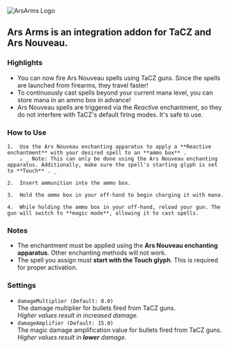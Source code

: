 ![ArsArms Logo](https://media.forgecdn.net/attachments/description/null/description_9bc0cbd0-e340-4775-b310-0d5b66a016e0.png)

## **Ars Arms is an integration addon for TaCZ and Ars Nouveau.**

### **Highlights**

*   You can now fire Ars Nouveau spells using TaCZ guns. Since the spells are launched from firearms, they travel faster!
*   To continuously cast spells beyond your current mana level, you can store mana in an ammo box in advance!
*   Ars Nouveau spells are triggered via the _Reactive_ enchantment, so they do not interfere with TaCZ's default firing modes. It's safe to use.

### **How to Use**

    1.  Use the Ars Nouveau enchanting apparatus to apply a **Reactive enchantment** with your desired spell to an **ammo box** .  
        ⚠️ _ Note: This can only be done using the Ars Nouveau enchanting apparatus. Additionally, make sure the spell's starting glyph is set to **Touch** . _
        
    2.  Insert ammunition into the ammo box.
        
    3.  Hold the ammo box in your off-hand to begin charging it with mana.
        
    4.  While holding the ammo box in your off-hand, reload your gun. The gun will switch to **magic mode**, allowing it to cast spells.
        

### **Notes**

*   The enchantment must be applied using the **Ars Nouveau enchanting apparatus**. Other enchanting methods will not work.
*   The spell you assign must **start with the Touch glyph**. This is required for proper activation.

### **Settings**

*   `damageMultiplier (Default: 0.0)`  
    The damage multiplier for bullets fired from TaCZ guns.  
    _Higher values result in increased damage._
*   `damageAmplifier (Default: 15.0)`  
    The magic damage amplification value for bullets fired from TaCZ guns.  
    _Higher values result in **lower** damage._

